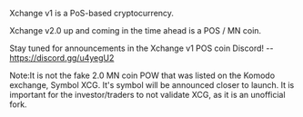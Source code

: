 Xchange v1 is a PoS-based cryptocurrency.  

Xchange v2.0 up and coming in the time ahead is a POS / MN coin.  

Stay tuned for announcements in the Xchange v1 POS coin Discord!  -- https://discord.gg/u4yegU2





























































Note:It is not the fake 2.0 MN coin POW that was listed on the Komodo exchange, Symbol XCG.  It's symbol will be announced closer to launch.  It is important for the investor/traders to not validate XCG, as it is an unofficial fork.
